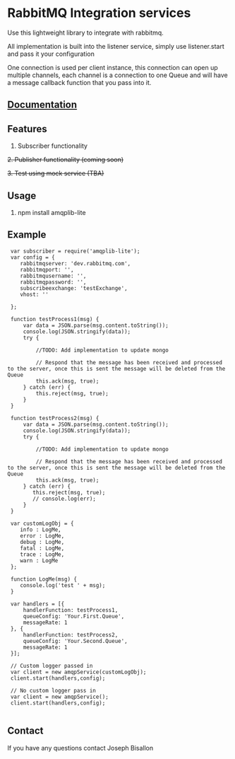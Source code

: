 # RabbitMQ Integration services

Use this lightweight library to integrate with rabbitmq. 

All implementation is built into the listener service, simply use listener.start and pass it your configuration

One connection is used per client instance, this connection can open up multiple channels, each channel is a connection to one Queue and will
have a message callback function that you pass into it. 

## [Documentation](https://github.com/username/repo/blob/branch/docs/more_words.md)

## Features
1. Subscriber functionality

~~2. Publisher functionality (coming soon)~~

~~3. Test using mock service (TBA)~~

## Usage

1. npm install amqplib-lite

## Example
```
 var subscriber = require('amqplib-lite');
 var config = {
    rabbitmqserver: 'dev.rabbitmq.com',
    rabbitmqport: '',
    rabbitmqusername: '',
    rabbitmqpassword: '',
    subscribeexchange: 'testExchange',
    vhost: ''

 };

 function testProcess1(msg) {
     var data = JSON.parse(msg.content.toString());
     console.log(JSON.stringify(data));
     try {

         //TODO: Add implementation to update mongo

         // Respond that the message has been received and processed to the server, once this is sent the message will be deleted from the Queue
         this.ack(msg, true);
     } catch (err) {
         this.reject(msg, true);
     }
 }

 function testProcess2(msg) {
     var data = JSON.parse(msg.content.toString());
     console.log(JSON.stringify(data));
     try {

         //TODO: Add implementation to update mongo

         // Respond that the message has been received and processed to the server, once this is sent the message will be deleted from the Queue
         this.ack(msg, true);
     } catch (err) {
        this.reject(msg, true);
        // console.log(err);
     }
 }

 var customLogObj = {
    info : LogMe,
    error : LogMe,
    debug : LogMe,
    fatal : LogMe,
    trace : LogMe,
    warn : LogMe
 };

 function LogMe(msg) {
    console.log('test ' + msg);
 }

 var handlers = [{
     handlerFunction: testProcess1,
     queueConfig: 'Your.First.Queue',
     messageRate: 1
 }, {
     handlerFunction: testProcess2,
     queueConfig: 'Your.Second.Queue',
     messageRate: 1
 }];
 
 // Custom logger passed in
 var client = new amqpService(customLogObj);
 client.start(handlers,config);
 
 // No custom logger pass in
 var client = new amqpService();
 client.start(handlers,config);
 
```

## Contact
If you have any questions contact Joseph Bisallon

